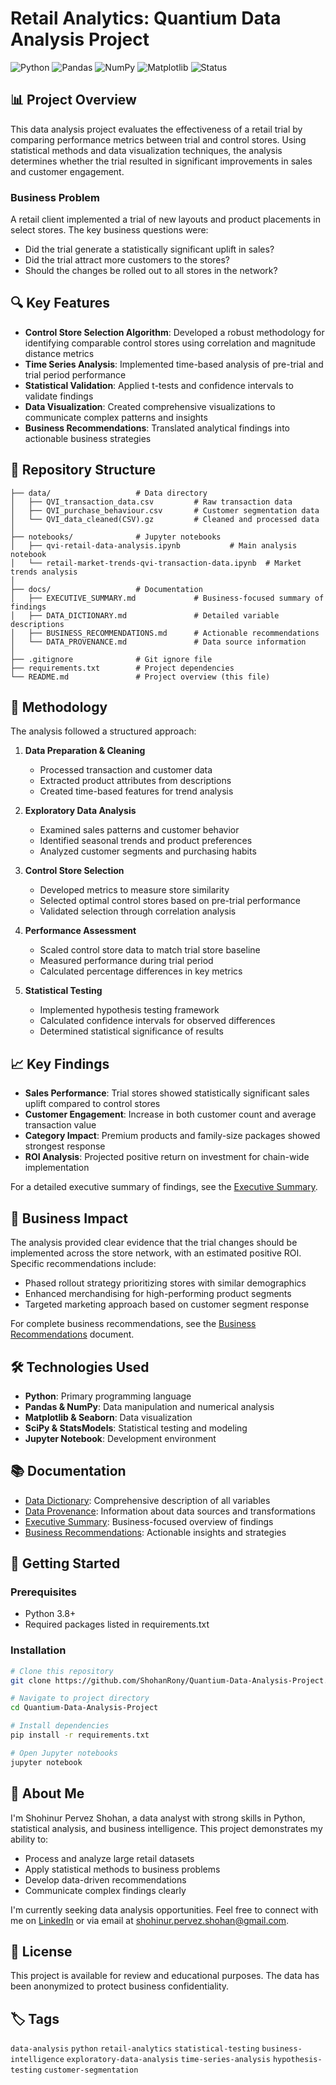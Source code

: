 # Retail Analytics: Quantium Data Analysis Project

![Python](https://img.shields.io/badge/Python-3.8+-blue.svg)
![Pandas](https://img.shields.io/badge/Pandas-1.4.2-green.svg)
![NumPy](https://img.shields.io/badge/NumPy-1.22.4-yellow.svg)
![Matplotlib](https://img.shields.io/badge/Matplotlib-3.5.2-red.svg)
![Status](https://img.shields.io/badge/Status-Completed-success.svg)

## 📊 Project Overview

This data analysis project evaluates the effectiveness of a retail trial by comparing performance metrics between trial and control stores. Using statistical methods and data visualization techniques, the analysis determines whether the trial resulted in significant improvements in sales and customer engagement.

### Business Problem

A retail client implemented a trial of new layouts and product placements in select stores. The key business questions were:
- Did the trial generate a statistically significant uplift in sales?
- Did the trial attract more customers to the stores?
- Should the changes be rolled out to all stores in the network?

## 🔍 Key Features

- **Control Store Selection Algorithm**: Developed a robust methodology for identifying comparable control stores using correlation and magnitude distance metrics
- **Time Series Analysis**: Implemented time-based analysis of pre-trial and trial period performance
- **Statistical Validation**: Applied t-tests and confidence intervals to validate findings
- **Data Visualization**: Created comprehensive visualizations to communicate complex patterns and insights
- **Business Recommendations**: Translated analytical findings into actionable business strategies

## 📂 Repository Structure

```
├── data/                   # Data directory
│   ├── QVI_transaction_data.csv         # Raw transaction data
│   ├── QVI_purchase_behaviour.csv       # Customer segmentation data
│   └── QVI_data_cleaned(CSV).gz         # Cleaned and processed data
│
├── notebooks/              # Jupyter notebooks
│   ├── qvi-retail-data-analysis.ipynb           # Main analysis notebook
│   └── retail-market-trends-qvi-transaction-data.ipynb  # Market trends analysis
│
├── docs/                   # Documentation
│   ├── EXECUTIVE_SUMMARY.md             # Business-focused summary of findings
│   ├── DATA_DICTIONARY.md               # Detailed variable descriptions
│   ├── BUSINESS_RECOMMENDATIONS.md      # Actionable recommendations
│   └── DATA_PROVENANCE.md               # Data source information
│
├── .gitignore              # Git ignore file
├── requirements.txt        # Project dependencies
└── README.md               # Project overview (this file)
```

## 🧮 Methodology

The analysis followed a structured approach:

1. **Data Preparation & Cleaning**
   - Processed transaction and customer data
   - Extracted product attributes from descriptions
   - Created time-based features for trend analysis

2. **Exploratory Data Analysis**
   - Examined sales patterns and customer behavior
   - Identified seasonal trends and product preferences
   - Analyzed customer segments and purchasing habits

3. **Control Store Selection**
   - Developed metrics to measure store similarity
   - Selected optimal control stores based on pre-trial performance
   - Validated selection through correlation analysis

4. **Performance Assessment**
   - Scaled control store data to match trial store baseline
   - Measured performance during trial period
   - Calculated percentage differences in key metrics

5. **Statistical Testing**
   - Implemented hypothesis testing framework
   - Calculated confidence intervals for observed differences
   - Determined statistical significance of results

## 📈 Key Findings

- **Sales Performance**: Trial stores showed statistically significant sales uplift compared to control stores
- **Customer Engagement**: Increase in both customer count and average transaction value
- **Category Impact**: Premium products and family-size packages showed strongest response
- **ROI Analysis**: Projected positive return on investment for chain-wide implementation

For a detailed executive summary of findings, see the [Executive Summary](docs/EXECUTIVE_SUMMARY.md).

## 💼 Business Impact

The analysis provided clear evidence that the trial changes should be implemented across the store network, with an estimated positive ROI. Specific recommendations include:

- Phased rollout strategy prioritizing stores with similar demographics
- Enhanced merchandising for high-performing product segments
- Targeted marketing approach based on customer segment response

For complete business recommendations, see the [Business Recommendations](docs/BUSINESS_RECOMMENDATIONS.md) document.

## 🛠️ Technologies Used

- **Python**: Primary programming language
- **Pandas & NumPy**: Data manipulation and numerical analysis
- **Matplotlib & Seaborn**: Data visualization
- **SciPy & StatsModels**: Statistical testing and modeling
- **Jupyter Notebook**: Development environment

## 📚 Documentation

- [Data Dictionary](docs/DATA_DICTIONARY.md): Comprehensive description of all variables
- [Data Provenance](docs/DATA_PROVENANCE.md): Information about data sources and transformations
- [Executive Summary](docs/EXECUTIVE_SUMMARY.md): Business-focused overview of findings
- [Business Recommendations](docs/BUSINESS_RECOMMENDATIONS.md): Actionable insights and strategies

## 🚀 Getting Started

### Prerequisites
- Python 3.8+
- Required packages listed in requirements.txt

### Installation
```bash
# Clone this repository
git clone https://github.com/ShohanRony/Quantium-Data-Analysis-Project.git

# Navigate to project directory
cd Quantium-Data-Analysis-Project

# Install dependencies
pip install -r requirements.txt

# Open Jupyter notebooks
jupyter notebook
```

## 👤 About Me

I'm Shohinur Pervez Shohan, a data analyst with strong skills in Python, statistical analysis, and business intelligence. This project demonstrates my ability to:

- Process and analyze large retail datasets
- Apply statistical methods to business problems
- Develop data-driven recommendations
- Communicate complex findings clearly

I'm currently seeking data analysis opportunities. Feel free to connect with me on [LinkedIn](https://www.linkedin.com/in/shohinur-pervez-shohan/) or via email at shohinur.pervez.shohan@gmail.com.

## 📄 License

This project is available for review and educational purposes. The data has been anonymized to protect business confidentiality.

## 🏷️ Tags
`data-analysis` `python` `retail-analytics` `statistical-testing` `business-intelligence` `exploratory-data-analysis` `time-series-analysis` `hypothesis-testing` `customer-segmentation`